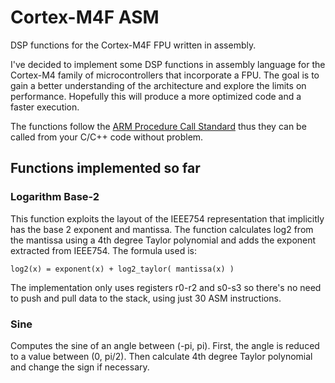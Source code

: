 # Cortex-M4F ASM
DSP functions for the Cortex-M4F FPU written in assembly. 

I've decided to implement some DSP functions in assembly language for the Cortex-M4 family of microcontrollers that incorporate a FPU. The goal is to gain a better understanding of the architecture and explore the limits on performance. Hopefully this will produce a more optimized code and a faster execution.

The functions follow the [ARM Procedure Call Standard](http://infocenter.arm.com/help/topic/com.arm.doc.espc0002/ATPCS.pdf) thus they can be called from your C/C++ code without problem.

## Functions implemented so far

### Logarithm Base-2

This function exploits the layout of the IEEE754 representation that implicitly has the base 2 exponent and mantissa. The function calculates log2 from the mantissa using a 4th degree Taylor polynomial and adds the exponent extracted from IEEE754. The formula used is:

```
log2(x) = exponent(x) + log2_taylor( mantissa(x) )
```

The implementation only uses registers r0-r2 and s0-s3 so there's no need to push and pull data to the stack, using just 30 ASM instructions.

### Sine

Computes the sine of an angle between (-pi, pi). First, the angle is reduced to a value between (0, pi/2). Then calculate 4th degree Taylor polynomial and change the sign if necessary.
